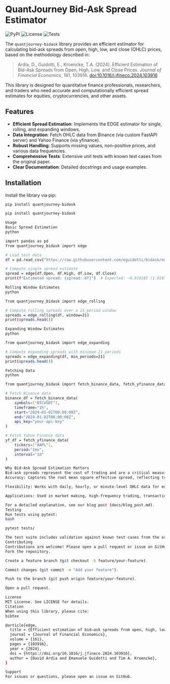 # QuantJourney Bid-Ask Spread Estimator

![PyPI](https://img.shields.io/pypi/v/quantjourney-bidask)
![License](https://img.shields.io/github/license/quantjourney/bidask)
![Tests](https://img.shields.io/github/workflow/status/quantjourney/bidask/Test)

The `quantjourney-bidask` library provides an efficient estimator for calculating bid-ask spreads from open, high, low, and close (OHLC) prices, based on the methodology described in:

> Ardia, D., Guidotti, E., Kroencke, T.A. (2024). Efficient Estimation of Bid-Ask Spreads from Open, High, Low, and Close Prices. *Journal of Financial Economics*, 161, 103916. [doi:10.1016/j.jfineco.2024.103916](https://doi.org/10.1016/j.jfineco.2024.103916)

This library is designed for quantitative finance professionals, researchers, and traders who need accurate and computationally efficient spread estimates for equities, cryptocurrencies, and other assets.

## Features

- **Efficient Spread Estimation**: Implements the EDGE estimator for single, rolling, and expanding windows.
- **Data Integration**: Fetch OHLC data from Binance (via custom FastAPI server) and Yahoo Finance (via yfinance).
- **Robust Handling**: Supports missing values, non-positive prices, and various data frequencies.
- **Comprehensive Tests**: Extensive unit tests with known test cases from the original paper.
- **Clear Documentation**: Detailed docstrings and usage examples.

## Installation

Install the library via pip:

```bash
pip install quantjourney-bidask
```

```bash
pip install quantjourney-bidask

Usage
Basic Spread Estimation
python

import pandas as pd
from quantjourney_bidask import edge

# Load test data
df = pd.read_csv("https://raw.githubusercontent.com/eguidotti/bidask/main/pseudocode/ohlc.csv")

# Compute single spread estimate
spread = edge(df.Open, df.High, df.Low, df.Close)
print(f"Estimated spread: {spread:.6f}")  # Expected: ~0.010185 (1.0185%)

Rolling Window Estimates
python

from quantjourney_bidask import edge_rolling

# Compute rolling spreads over a 21-period window
spreads = edge_rolling(df, window=21)
print(spreads.head())

Expanding Window Estimates
python

from quantjourney_bidask import edge_expanding

# Compute expanding spreads with minimum 21 periods
spreads = edge_expanding(df, min_periods=21)
print(spreads.head())

Fetching Data
python

from quantjourney_bidask import fetch_binance_data, fetch_yfinance_data

# Fetch Binance data
binance_df = fetch_binance_data(
    symbols=["BTCUSDT"],
    timeframe="1h",
    start="2024-01-01T00:00:00Z",
    end="2024-01-02T00:00:00Z",
    api_key="your-api-key"
)

# Fetch Yahoo Finance data
yf_df = fetch_yfinance_data(
    tickers=["AAPL"],
    period="1mo",
    interval="1d"
)

Why Bid-Ask Spread Estimation Matters
Bid-ask spreads represent the cost of trading and are a critical measure of market liquidity and transaction costs. The EDGE estimator provides:
Accuracy: Captures the root mean square effective spread, reflecting true trading costs.

Flexibility: Works with daily, hourly, or minute-level OHLC data for equities, crypto, and more.

Applications: Used in market making, high-frequency trading, transaction cost analysis, and liquidity risk assessment.

For a detailed explanation, see our blog post (docs/blog_post.md).
Testing
Run tests using pytest:
bash

pytest tests/

The test suite includes validation against known test cases from the original paper and edge cases for robustness.
Contributing
Contributions are welcome! Please open a pull request or issue on GitHub. To contribute:
Fork the repository.

Create a feature branch (git checkout -b feature/your-feature).

Commit changes (git commit -m "Add your feature").

Push to the branch (git push origin feature/your-feature).

Open a pull request.

License
MIT License. See LICENSE for details.
Citation
When using this library, please cite:
bibtex

@article{edge,
  title = {Efficient estimation of bid–ask spreads from open, high, low, and close prices},
  journal = {Journal of Financial Economics},
  volume = {161},
  pages = {103916},
  year = {2024},
  doi = {https://doi.org/10.1016/j.jfineco.2024.103916},
  author = {David Ardia and Emanuele Guidotti and Tim A. Kroencke},
}

Support
For issues or questions, please open an issue on GitHub.

